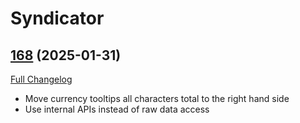 # Syndicator

## [168](https://github.com/Baganator/Syndicator/tree/168) (2025-01-31)
[Full Changelog](https://github.com/Baganator/Syndicator/compare/167...168) 

- Move currency tooltips all characters total to the right hand side  
- Use internal APIs instead of raw data access  
